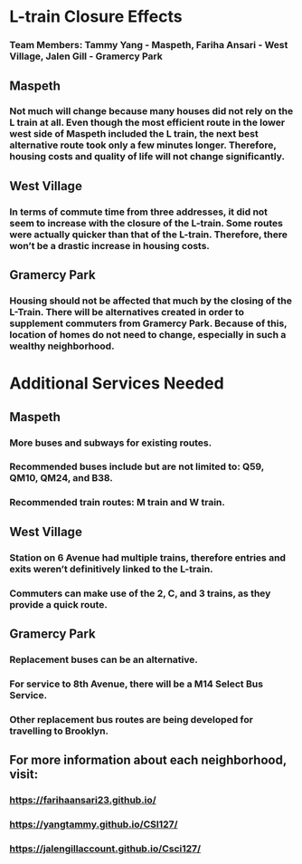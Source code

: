 # L-train Closure Effects

### Team Members: Tammy Yang - Maspeth, Fariha Ansari - West Village, Jalen Gill - Gramercy Park

## Maspeth 
### Not much will change because many houses did not rely on the L train at all. Even though the most efficient route in the lower west side of Maspeth included the L train, the next best alternative route took only a few minutes longer. Therefore, housing costs and quality of life will not change significantly.

## West Village
### In terms of commute time from three addresses, it did not seem to increase with the closure of the L-train. Some routes were actually quicker than that of the L-train. Therefore, there won’t be a drastic increase in housing costs. 

## Gramercy Park 
### Housing should not be affected that much by the closing of the L-Train. There will be alternatives created in order to supplement commuters from Gramercy Park. Because of this, location of homes do not need to change, especially in such a wealthy neighborhood. 

# Additional Services Needed

## Maspeth
### More buses and subways for existing routes. 
### Recommended buses include but are not limited to: Q59, QM10, QM24, and B38. 
### Recommended train routes: M train and W train.

## West Village
### Station on 6 Avenue had multiple trains, therefore entries and exits weren’t definitively linked to the L-train.
### Commuters can make use of the 2, C, and 3 trains, as they provide a quick route.

## Gramercy Park
### Replacement buses can be an alternative.
### For service to 8th Avenue, there will be a M14 Select Bus Service.
### Other replacement bus routes are being developed for travelling to Brooklyn.

## For more information about each neighborhood, visit:
### https://farihaansari23.github.io/
### https://yangtammy.github.io/CSI127/
### https://jalengillaccount.github.io/Csci127/
